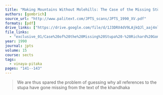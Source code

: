 ```yaml
---
title: "Making Mountains Without Molehills: The Case of the Missing Stūpa"
authors: [gombrich]
source_url: "http://www.palitext.com/JPTS_scans/JPTS_1990_XV.pdf"
formats: [pdf]
drive_links: ["https://drive.google.com/file/d/1J3DRX4dV9LAjkQJl_aaj4nl_sATBULxk/view?usp=drivesdk"]
file_links:
  - "exclusive_01/Case%20of%20the%20Missing%20Stupa%20-%20Richard%20Gombrich.pdf"
year: 1990
journal: jpts
volume: 15
course: sects
tags:
  - vinaya-pitaka
pages: "141--143"
---
```


> We are thus spared the problem of guessing why all references to the stupa have gone missing from the text of the khandhaka

